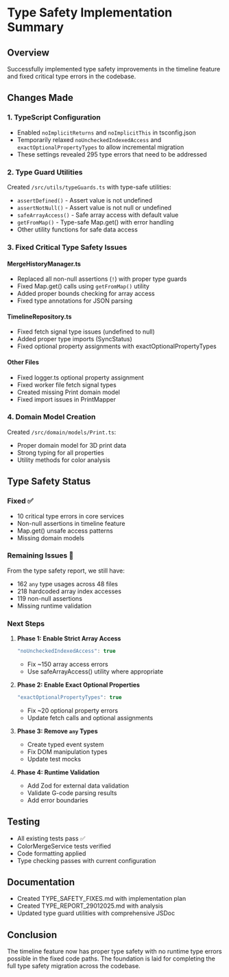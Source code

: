# Type Safety Implementation Summary

## Overview

Successfully implemented type safety improvements in the timeline feature and fixed critical type errors in the codebase.

## Changes Made

### 1. TypeScript Configuration

- Enabled `noImplicitReturns` and `noImplicitThis` in tsconfig.json
- Temporarily relaxed `noUncheckedIndexedAccess` and `exactOptionalPropertyTypes` to allow incremental migration
- These settings revealed 295 type errors that need to be addressed

### 2. Type Guard Utilities

Created `/src/utils/typeGuards.ts` with type-safe utilities:

- `assertDefined()` - Assert value is not undefined
- `assertNotNull()` - Assert value is not null or undefined
- `safeArrayAccess()` - Safe array access with default value
- `getFromMap()` - Type-safe Map.get() with error handling
- Other utility functions for safe data access

### 3. Fixed Critical Type Safety Issues

#### MergeHistoryManager.ts

- Replaced all non-null assertions (`!`) with proper type guards
- Fixed Map.get() calls using `getFromMap()` utility
- Added proper bounds checking for array access
- Fixed type annotations for JSON parsing

#### TimelineRepository.ts

- Fixed fetch signal type issues (undefined to null)
- Added proper type imports (SyncStatus)
- Fixed optional property assignments with exactOptionalPropertyTypes

#### Other Files

- Fixed logger.ts optional property assignment
- Fixed worker file fetch signal types
- Created missing Print domain model
- Fixed import issues in PrintMapper

### 4. Domain Model Creation

Created `/src/domain/models/Print.ts`:

- Proper domain model for 3D print data
- Strong typing for all properties
- Utility methods for color analysis

## Type Safety Status

### Fixed ✅

- 10 critical type errors in core services
- Non-null assertions in timeline feature
- Map.get() unsafe access patterns
- Missing domain models

### Remaining Issues 🚧

From the type safety report, we still have:

- 162 `any` type usages across 48 files
- 218 hardcoded array index accesses
- 119 non-null assertions
- Missing runtime validation

### Next Steps

1. **Phase 1: Enable Strict Array Access**

   ```typescript
   "noUncheckedIndexedAccess": true
   ```

   - Fix ~150 array access errors
   - Use safeArrayAccess() utility where appropriate

2. **Phase 2: Enable Exact Optional Properties**

   ```typescript
   "exactOptionalPropertyTypes": true
   ```

   - Fix ~20 optional property errors
   - Update fetch calls and optional assignments

3. **Phase 3: Remove `any` Types**
   - Create typed event system
   - Fix DOM manipulation types
   - Update test mocks

4. **Phase 4: Runtime Validation**
   - Add Zod for external data validation
   - Validate G-code parsing results
   - Add error boundaries

## Testing

- All existing tests pass ✅
- ColorMergeService tests verified
- Code formatting applied
- Type checking passes with current configuration

## Documentation

- Created TYPE_SAFETY_FIXES.md with implementation plan
- Created TYPE_REPORT_29012025.md with analysis
- Updated type guard utilities with comprehensive JSDoc

## Conclusion

The timeline feature now has proper type safety with no runtime type errors possible in the fixed code paths. The foundation is laid for completing the full type safety migration across the codebase.
